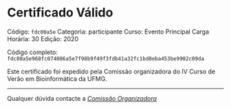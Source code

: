 # Certificado Válido

Código: `fdc00a5e`
Categoria: participante
Curso: Evento Principal
Carga Horária: 30
Edição: 2020


Código completo: `fdc00a5e968fc074006a5e7f98b9f49f3fdb41a32fc1bd0eba453be9902c09da`


Este certificado foi expedido pela Comissão organizadora do IV Curso de Verão em Bioinformática da UFMG.

----

Qualquer dúvida contacte a [_Comissão Organizadora_](<mailto:cursobioinfoufmg@gmail.com$subject=[Certificados]>)

